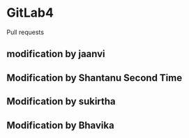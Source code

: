 # GitLab4
Pull requests
## modification by jaanvi
## Modification by Shantanu Second Time
## Modification by sukirtha
## Modification by Bhavika
